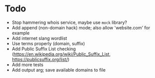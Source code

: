 # Todo
- Stop hammering whois service, maybe use `mock` library?
- Add append (non-domain hack) mode; also allow 'website.com' for example
- Add internet slang wordlist
- Use terms properly (domain, suffix)
- Add Public Suffix List checking (https://en.wikipedia.org/wiki/Public_Suffix_List, https://publicsuffix.org/list/)
- Add more tests
- Add output arg; save available domains to file
